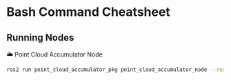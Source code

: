 # Bash Command Cheatsheet

## Running Nodes

🌥 Point Cloud Accumulator Node
```bash
ros2 run point_cloud_accumulator_pkg point_cloud_accumulator_node --ros-args -r /cloud_in:=/zed/zed_node/point_cloud/cloud_registered -p savefile:="accumulated_cloud" -p voxel_size_m:=0.1 -p num_neighbors:=20 -p std_ratio:=2 -p save_interval_seconds:=0
```
